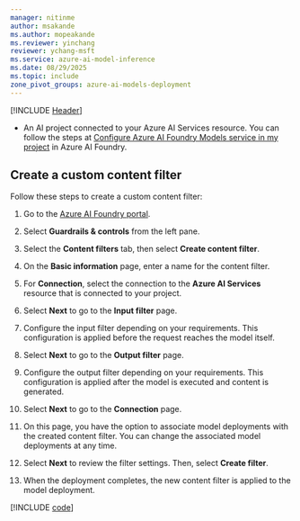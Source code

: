 ```yaml
---
manager: nitinme
author: msakande
ms.author: mopeakande
ms.reviewer: yinchang
reviewer: ychang-msft
ms.service: azure-ai-model-inference
ms.date: 08/29/2025
ms.topic: include
zone_pivot_groups: azure-ai-models-deployment
---
```


[!INCLUDE [Header](intro.md)]

* An AI project connected to your Azure AI Services resource. You can follow the steps at [Configure Azure AI Foundry Models service in my project](../../how-to/configure-project-connection.md) in Azure AI Foundry.

## Create a custom content filter

Follow these steps to create a custom content filter:

1. Go to the [Azure AI Foundry portal](https://ai.azure.com/explore/models).

1. Select **Guardrails & controls** from the left pane.

1. Select the **Content filters** tab, then select **Create content filter**.

1. On the **Basic information** page, enter a name for the content filter.

1. For **Connection**, select the connection to the **Azure AI Services** resource that is connected to your project.

1. Select **Next** to go to the **Input filter** page.

1. Configure the input filter depending on your requirements. This configuration is applied before the request reaches the model itself.

1. Select **Next** to go to the **Output filter** page.

1. Configure the output filter depending on your requirements. This configuration is applied after the model is executed and content is generated.

1. Select **Next** to go to the **Connection** page.

1. On this page, you have the option to associate model deployments with the created content filter. You can change the associated model deployments at any time.

1. Select **Next** to review the filter settings. Then, select **Create filter**.

1. When the deployment completes, the new content filter is applied to the model deployment.

[!INCLUDE [code](code.md)]

